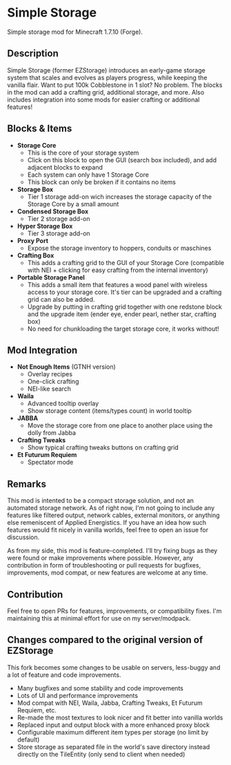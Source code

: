 # Simple Storage

Simple storage mod for Minecraft 1.7.10 (Forge).

## Description

Simple Storage (former EZStorage) introduces an early-game storage system that scales and evolves as players progress, while keeping the vanilla flair. Want to put 100k Cobblestone in 1 slot? No problem. The blocks in the mod can add a crafting grid, additional storage, and more. Also includes integration into some mods for easier crafting or additional features!
 
## Blocks & Items

- **Storage Core**
  - This is the core of your storage system
  - Click on this block to open the GUI (search box included), and add adjacent blocks to expand
  - Each system can only have 1 Storage Core
  - This block can only be broken if it contains no items
- **Storage Box**
  - Tier 1 storage add-on wich increases the storage capacity of the Storage Core by a small amount
- **Condensed Storage Box**
  - Tier 2 storage add-on
- **Hyper Storage Box**
  - Tier 3 storage add-on
- **Proxy Port**
  - Expose the storage inventory to hoppers, conduits or maschines
- **Crafting Box**
  - This adds a crafting grid to the GUI of your Storage Core (compatible with NEI + clicking for easy crafting from the internal inventory)
- **Portable Storage Panel**
  - This adds a small item that features a wood panel with wireless access to your storage core. It's tier can be upgraded and a crafting grid can also be added.
  - Upgrade by putting in crafting grid together with one redstone block and the upgrade item (ender eye, ender pearl, nether star, crafting box)
  - No need for chunkloading the target storage core, it works without!

## Mod Integration

- **Not Enough Items** (GTNH version)
  - Overlay recipes
  - One-click crafting
  - NEI-like search
- **Waila**
  - Advanced tooltip overlay
  - Show storage content (items/types count) in world tooltip
- **JABBA**
  - Move the storage core from one place to another place using the dolly from Jabba
- **Crafting Tweaks**
  - Show typical crafting tweaks buttons on crafting grid
- **Et Futurum Requiem**
  - Spectator mode

## Remarks

This mod is intented to be a compact storage solution, and not an automated storage network. As of right now, I'm not going to include any features like filtered output, network cables, external monitors, or anything else remeniscent of Applied Energistics. If you have an idea how such features would fit nicely in vanilla worlds, feel free to open an issue for discussion.

As from my side, this mod is feature-completed. I'll try fixing bugs as they were found or make improvements where possible. However, any contribution in form of troubleshooting or pull requests for bugfixes, improvements, mod compat, or new features are welcome at any time.

## Contribution

Feel free to open PRs for features, improvements, or compatibility fixes. I'm maintaining this at minimal effort for use on my server/modpack.

## Changes compared to the original version of EZStorage

This fork becomes some changes to be usable on servers, less-buggy and a lot of feature and code improvements.

- Many bugfixes and some stability and code improvements
- Lots of UI and performance improvements
- Mod compat with NEI, Waila, Jabba, Crafting Tweaks, Et Futurum Requiem, etc.
- Re-made the most textures to look nicer and fit better into vanilla worlds
- Replaced input and output block with a more enhanced proxy block
- Configurable maximum different item types per storage (no limit by default)
- Store storage as separated file in the world's save directory instead directly on the TileEntity (only send to client when needed)
